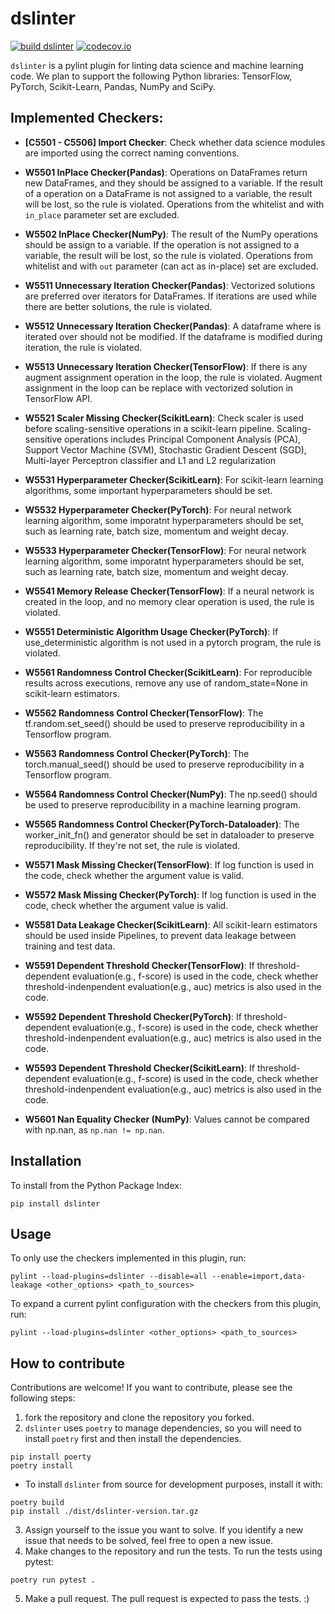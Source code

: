 # dslinter
[![build dslinter](https://github.com/Hynn01/dslinter/actions/workflows/build.yml/badge.svg)](https://github.com/Hynn01/dslinter/actions/workflows/build.yml)
[![codecov.io](https://codecov.io/github/Hynn01/dslinter/coverage.svg?branch=main)](https://codecov.io/github/Hynn01/dslinter?branch=main)

`dslinter` is a pylint plugin for linting data science and machine learning code. We plan to support the following Python libraries: TensorFlow, PyTorch, Scikit-Learn, Pandas, NumPy and SciPy.

## Implemented Checkers:

- **[C5501 - C5506] Import Checker**: Check whether data science modules are imported using the correct naming conventions.

- **W5501 InPlace Checker(Pandas)**: Operations on DataFrames return new DataFrames, and they should be assigned to a variable. If the result of a operation on a DataFrame is not assigned to a variable, the result will be lost, so the rule is violated. Operations from the whitelist and with `in_place` parameter set are excluded.

- **W5502 InPlace Checker(NumPy)**: The result of the NumPy operations should be assign to a variable. If the operation is not assigned to a variable, the result will be lost, so the rule is violated. Operations from whitelist and with `out` parameter (can act as in-place) set are excluded. 

- **W5511 Unnecessary Iteration Checker(Pandas)**: Vectorized solutions are preferred over iterators for DataFrames. If iterations are used while there are better solutions, the rule is violated.

- **W5512 Unnecessary Iteration Checker(Pandas)**: A dataframe where is iterated over should not be modified. If the dataframe is modified during iteration, the rule is violated.

- **W5513 Unnecessary Iteration Checker(TensorFlow)**: If there is any augment assignment operation in the loop, the rule is violated. Augment assignment in the loop can be replace with vectorized solution in TensorFlow API.

- **W5521 Scaler Missing Checker(ScikitLearn)**: Check scaler is used before scaling-sensitive operations in a scikit-learn pipeline. Scaling-sensitive operations includes Principal Component Analysis (PCA), Support Vector Machine (SVM), Stochastic Gradient Descent (SGD), Multi-layer Perceptron classifier and L1 and L2 regularization

- **W5531 Hyperparameter Checker(ScikitLearn)**: For scikit-learn learning algorithms, some important hyperparameters should be set.

- **W5532 Hyperparameter Checker(PyTorch)**: For neural network learning algorithm, some imporatnt hyperparameters should be set, such as learning rate, batch size, momentum and weight decay.

- **W5533 Hyperparameter Checker(TensorFlow)**: For neural network learning algorithm, some imporatnt hyperparameters should be set, such as learning rate, batch size, momentum and weight decay.

- **W5541 Memory Release Checker(TensorFlow)**: If a neural network is created in the loop, and no memory clear operation is used, the rule is violated.

- **W5551 Deterministic Algorithm Usage Checker(PyTorch)**: If use_deterministic algorithm is not used in a pytorch program, the rule is violated.

- **W5561 Randomness Control Checker(ScikitLearn)**: For reproducible results across executions, remove any use of random_state=None in scikit-learn estimators.

- **W5562 Randomness Control Checker(TensorFlow)**: The tf.random.set_seed() should be used to preserve reproducibility in a Tensorflow program.

- **W5563 Randomness Control Checker(PyTorch)**: The torch.manual_seed() should be used to preserve reproducibility in a Tensorflow program.

- **W5564 Randomness Control Checker(NumPy)**: The np.seed() should be used to preserve reproducibility in a machine learning program.

- **W5565 Randomness Control Checker(PyTorch-Dataloader)**: The worker_init_fn() and generator should be set in dataloader to preserve reproducibility. If they're not set, the rule is violated.

- **W5571 Mask Missing Checker(TensorFlow)**: If log function is used in the code, check whether the argument value is valid. 

- **W5572 Mask Missing Checker(PyTorch)**: If log function is used in the code, check whether the argument value is valid. 

- **W5581 Data Leakage Checker(ScikitLearn)**: All scikit-learn estimators should be used inside Pipelines, to prevent data leakage between training and test data.

- **W5591 Dependent Threshold Checker(TensorFlow)**: If threshold-dependent evaluation(e.g., f-score) is used in the code, check whether threshold-indenpendent evaluation(e.g., auc) metrics is also used in the code.

- **W5592 Dependent Threshold Checker(PyTorch)**: If threshold-dependent evaluation(e.g., f-score) is used in the code, check whether threshold-indenpendent evaluation(e.g., auc) metrics is also used in the code.

- **W5593 Dependent Threshold Checker(ScikitLearn)**: If threshold-dependent evaluation(e.g., f-score) is used in the code, check whether threshold-indenpendent evaluation(e.g., auc) metrics is also used in the code.


- **W5601 Nan Equality Checker (NumPy)**: Values cannot be compared with np.nan, as `np.nan != np.nan`.


## Installation
To install from the Python Package Index:
```
pip install dslinter
```

## Usage
To only use the checkers implemented in this plugin, run:
```
pylint --load-plugins=dslinter --disable=all --enable=import,data-leakage <other_options> <path_to_sources>
```
To expand a current pylint configuration with the checkers from this plugin, run:
```
pylint --load-plugins=dslinter <other_options> <path_to_sources>
```

## How to contribute
Contributions are welcome! If you want to contribute, please see the following steps:
1. fork the repository and clone the repository you forked.
2. `dslinter` uses `poetry` to manage dependencies, so you will need to install `poetry` first and then install the dependencies. 
```
pip install poerty
poetry install
```
- To install `dslinter` from source for development purposes, install it with:
```
poetry build
pip install ./dist/dslinter-version.tar.gz
```
3. Assign yourself to the issue you want to solve. If you identify a new issue that needs to be solved, feel free to open a new issue.
4. Make changes to the repository and run the tests.
To run the tests using pytest:
```
poetry run pytest .
```
5. Make a pull request. The pull request is expected to pass the tests. :)

